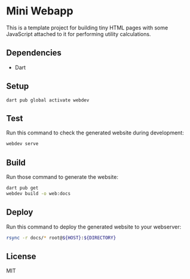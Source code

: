# Mini Webapp

This is a template project for building tiny HTML pages with some JavaScript attached to it for performing utility calculations.

## Dependencies

- Dart

## Setup

```
dart pub global activate webdev
```

## Test

Run this command to check the generated website during development:

```bash
webdev serve
```

## Build

Run those command to generate the website:

```bash
dart pub get
webdev build -o web:docs
```

## Deploy

Run this command to deploy the generated website to your webserver:

```bash
rsync -r docs/* root@${HOST}:${DIRECTORY}
```

## License

MIT
